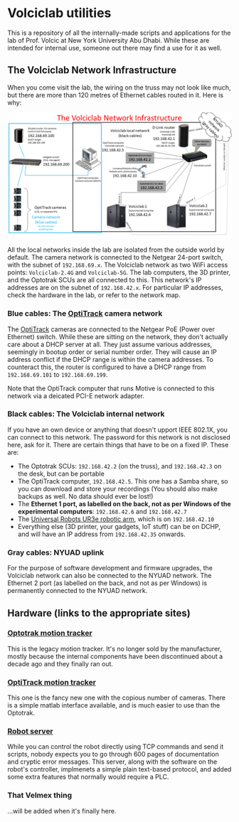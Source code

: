 # Volciclab utilities

This is a repository of all the internally-made scripts and applications for the lab of Prof. Volcic at New York University Abu Dhabi. While these are intended for internal use, someone out there may find a use for it as well.

## The Volciclab Network Infrastructure

When you come visit the lab, the wiring on the truss may not look like much, but there are more than 120 metres of Ethernet cables routed in it. Here is why:

![Now you probably see why I needed to write this all down!](img/volciclab-network-infrastructure.png "Now you probably see why I needed to write this all down!")

All the local networks inside the lab are isolated from the outside world by default. The camera network is connected to the Netgear 24-port switch, with the subnet of `192.168.69.x`. The Volciclab network as two WiFi access points: `Volciclab-2.4G` and `Volciclab-5G`. The lab computers, the 3D printer, and the Optotrak SCUs are all connected to this. This network's IP addresses are on the subnet of `192.168.42.x`. For particular IP addresses, check the hardware in the lab, or refer to the network map.

### Blue cables: The [OptiTrack](OptiTrack/Readme.md) camera network

The [OptiTrack](OptiTrack/Readme.md) cameras are connected to the Netgear PoE (Power over Ethernet) switch. While these are sitting on the network, they don't actually care about a DHCP server at all. They just assume various addresses, seemingly in bootup order or serial number order. They will cause an IP address conflict if the DHCP range is within the camera addresses. To counteract this, the router is configured to have a DHCP range from `192.168.69.101` to `192.168.69.199`.

Note that the OptiTrack computer that runs Motive is connected to this network via a deicated PCI-E network adapter.

### Black cables: The Volciclab internal network

If you have an own device or anything that doesn't upport IEEE 802.1X, you can connect to this network. The password for this network is not disclosed here, ask for it. There are certain things that have to be on a fixed IP. These are:

* The Optotrak SCUs: `192.168.42.2` (on the truss), and `192.168.42.3` on the desk, but can be portable
* The OptiTrack computer, `192.168.42.5`. This one has a Samba share, so you can download and store your recordings (You should also make backups as well. No data should ever be lost!)
* The **Ethernet 1 port, as labelled on the back, not as per Windows of the experimental computers**: `192.168.42.6` and `192.168.42.7`
* The [Universal Robots UR3e robotic arm](robot_server/readme.md), which is on `192.168.42.10`
* Everything else (3D printer, your gadgets, IoT stuff) can be on DCHP, and will have an IP address from `192.168.42.35` onwards.

### Gray cables: NYUAD uplink

For the purpose of software development and firmware upgrades, the Volciclab network can also be connected to the NYUAD network. The Ethernet 2 port (as labelled on the back, and not as per Windows) is permanently connected to the NYUAD network.

## Hardware (links to the appropriate sites)

### [Optotrak motion tracker](http://www.github.com/volcic/motom-toolbox)

This is the legacy motion tracker. It's no longer sold by the manufacturer, mostly because the internal components have been discontinued about a decade ago and they finally ran out.

### [OptiTrack motion tracker](OptiTrack/Readme.md)

This one is the fancy new one with the copious number of cameras. There is a simple matlab interface available, and is much easier to use than the Optotrak.

### [Robot server](robot_server/readme.md)

While you can control the robot directly using TCP commands and send it scripts, nobody expects you to go through 600 pages of documentation and cryptic error messages. This server, along with the software on the robot's controller, implmenets a simple plain text-based protocol, and added some extra features that normally would require a PLC.

### That Velmex thing

...will be added when it's finally here.
